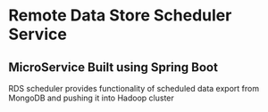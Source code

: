 # Remote Data Store Scheduler Service 

## MicroService Built using Spring Boot

RDS scheduler provides functionality of scheduled data export from MongoDB and pushing it into Hadoop cluster 




